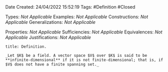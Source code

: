 <br />
<br />

Date Created: 24/04/2022 15:52:19
Tags: #Definition #Closed

Types: _Not Applicable_
Examples: _Not Applicable_
Constructions: _Not Applicable_
Generalizations: _Not Applicable_

Properties: _Not Applicable_
Sufficiencies: _Not Applicable_
Equivalences: _Not Applicable_
Justifications: _Not Applicable_

``` ad-Definition
title: Definition.

_Let $K$ be a field. A vector space $V$ over $K$ is said to be **infinite-dimensional** if it is not finite-dimensional; that is, if $V$ does not have a finite spanning set._

```
